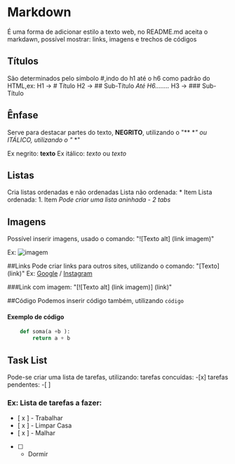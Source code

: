 # Markdown
É uma forma  de adicionar estilo a texto web, no README.md aceita o markdawn, possível mostrar: links, imagens e trechos de códigos 
## Títulos 
São determinados pelo símbolo #,indo do h1 até o h6 como padrão do HTML,ex:
H1 -> # Título
H2 -> ## Sub-Título     *Até H6........*
H3 -> ### Sub-Título 

## Ênfase
Serve para destacar partes do texto, **NEGRITO**, utilizando o "** **"
ou *ITÁLICO*, utilizando o "* *"

Ex negrito: **texto**
Ex itálico: *texto* ou _texto_

## Listas
Cria listas ordenadas e não ordenadas
Lista não ordenada: * Item
Lista ordenada: 1. Item
*Pode criar uma lista aninhada - 2 tabs*

## Imagens
Possível inserir imagens, usado o comando:
"![Texto alt] (link imagem)"

Ex:
![imagem](https://images.steamusercontent.com/ugc/5844057806742110585/ADBD51F7D4A3D4D4789C08B1C8527315C8446E4A/?imw=637&imh=358&ima=fit&impolicy=Letterbox&imcolor=%23000000&letterbox=true)

##Links
Pode criar links para outros sites, utilizando o comando: "[Texto] (link)"
Ex: [Google](https://www.google.com) / [Instagram](https://www.instagram.com)

###Link com imagem: "[![Texto alt] (link imagem)] (link)"

##Código
Podemos inserir código também, utilizando ```código```

#### Exemplo de código
```python
    def soma(a +b ):
        return a + b
```

## Task List
Pode-se criar uma lista de tarefas, utilizando:
tarefas concuídas: -[x] 
tarefas pendentes: -[ ]

### Ex: Lista de tarefas a fazer:
- [ x ] - Trabalhar
- [ x ] - Limpar Casa
- [ x ] - Malhar
- [  ] - Dormir